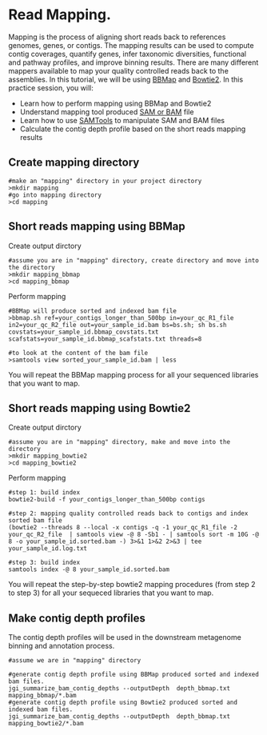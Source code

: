 # Read Mapping.
Mapping is the process of aligning short reads back to references genomes, genes, or contigs. The mapping results can be used to compute contig coverages, quantify genes, infer taxonomic diversities, functional and pathway profiles, and improve binning results. There are many different mappers available to map your quality controlled reads back to the assemblies. In this tutorial, we will be using [BBMap](https://jgi.doe.gov/data-and-tools/bbtools/) and [Bowtie2](http://bowtie-bio.sourceforge.net/bowtie2/index.shtml). In this practice session, you will:

* Learn how to perform mapping using BBMap and Bowtie2
* Understand mapping tool produced [SAM or BAM](https://genome.sph.umich.edu/wiki/SAM) file
* Learn how to use [SAMTools](http://www.htslib.org/) to manipulate SAM and BAM files
* Calculate the contig depth profile based on the short reads mapping results

## Create mapping directory
```
#make an "mapping" directory in your project directory
>mkdir mapping
#go into mapping directory
>cd mapping
```

## Short reads mapping using BBMap

Create output dirctory
```
#assume you are in "mapping" directory, create directory and move into the directory
>mkdir mapping_bbmap
>cd mapping_bbmap
```
Perform mapping
```
#BBMap will produce sorted and indexed bam file
>bbmap.sh ref=your_contigs_longer_than_500bp in=your_qc_R1_file in2=your_qc_R2_file out=your_sample_id.bam bs=bs.sh; sh bs.sh covstats=your_sample_id.bbmap_covstats.txt scafstats=your_sample_id.bbmap_scafstats.txt threads=8

#to look at the content of the bam file
>samtools view sorted_your_sample_id.bam | less
```
You will repeat the BBMap mapping process for all your sequenced libraries that you want to map.

## Short reads mapping using Bowtie2
Create output dirctory
```
#assume you are in "mapping" directory, make and move into the directory
>mkdir mapping_bowtie2
>cd mapping_bowtie2
```
Perform mapping
```
#step 1: build index
bowtie2-build -f your_contigs_longer_than_500bp contigs

#step 2: mapping quality controlled reads back to contigs and index sorted bam file
(bowtie2 --threads 8 --local -x contigs -q -1 your_qc_R1_file -2 your_qc_R2_file  | samtools view -@ 8 -Sb1 - | samtools sort -m 10G -@ 8 -o your_sample_id.sorted.bam -) 3>&1 1>&2 2>&3 | tee your_sample_id.log.txt

#step 3: build index
samtools index -@ 8 your_sample_id.sorted.bam
```
You will repeat the step-by-step bowtie2 mapping procedures (from step 2 to step 3) for all your sequeced libraries that you want to map.

## Make contig depth profiles
The contig depth profiles will be used in the downstream metagenome binning and annotation process.
```
#assume we are in "mapping" directory

#generate contig depth profile using BBMap produced sorted and indexed bam files.
jgi_summarize_bam_contig_depths --outputDepth  depth_bbmap.txt mapping_bbmap/*.bam
#generate contig depth profile using Bowtie2 produced sorted and indexed bam files.
jgi_summarize_bam_contig_depths --outputDepth  depth_bbmap.txt mapping_bowtie2/*.bam
```
